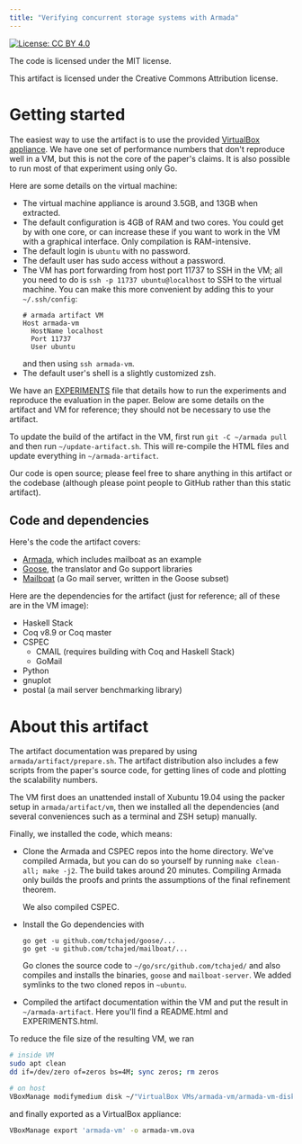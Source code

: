 ```yaml
---
title: "Verifying concurrent storage systems with Armada"
---
```


[![License: CC BY 4.0](https://img.shields.io/badge/License-CC%20BY%204.0-lightgrey.svg)](https://creativecommons.org/licenses/by/4.0/)

The code is licensed under the MIT license.

This artifact is licensed under the Creative Commons Attribution license.

# Getting started

The easiest way to use the artifact is to use the provided [VirtualBox
appliance](https://www.dropbox.com/s/tmb9cv8lazuk37c/armada-vm.ova?dl=0). We
have one set of performance numbers that don't reproduce well in a VM, but this
is not the core of the paper's claims. It is also possible to run most of that
experiment using only Go.

Here are some details on the virtual machine:

- The virtual machine appliance is around 3.5GB, and 13GB when extracted.
- The default configuration is 4GB of RAM and two cores. You could get by with
  one core, or can increase these if you want to work in the VM with a graphical
  interface. Only compilation is RAM-intensive.
- The default login is `ubuntu` with no password.
- The default user has sudo access without a password.
- The VM has port forwarding from host port 11737 to SSH in the VM; all you need
  to do is `ssh -p 11737 ubuntu@localhost` to SSH to the virtual machine. You
  can make this more convenient by adding this to your `~/.ssh/config`:
  ```
  # armada artifact VM
  Host armada-vm
    HostName localhost
    Port 11737
    User ubuntu
  ```
  and then using `ssh armada-vm`.
- The default user's shell is a slightly customized zsh.

We have an [EXPERIMENTS](EXPERIMENTS.md) file that details how to run the
experiments and reproduce the evaluation in the paper. Below are some details on
the artifact and VM for reference; they should not be necessary to use the
artifact.

To update the build of the artifact in the VM, first run `git -C ~/armada pull`
and then run `~/update-artifact.sh`. This will re-compile the HTML files and
update everything in `~/armada-artifact`.

Our code is open source; please feel free to share anything in this artifact or
the codebase (although please point people to GitHub rather than this static
artifact).

## Code and dependencies

Here's the code the artifact covers:

- [Armada](https://github.com/mit-pdos/armada), which includes mailboat as an example
- [Goose](https://github.com/tchajed/goose), the translator and Go support libraries
- [Mailboat](https://github.com/tchajed/mailboat) (a Go mail server, written in the Goose subset)

Here are the dependencies for the artifact (just for reference; all of these are
in the VM image):

- Haskell Stack
- Coq v8.9 or Coq master
- CSPEC
  - CMAIL (requires building with Coq and Haskell Stack)
  - GoMail
- Python
- gnuplot
- postal (a mail server benchmarking library)

# About this artifact

The artifact documentation was prepared by using `armada/artifact/prepare.sh`.
The artifact distribution also includes a few scripts from the paper's source
code, for getting lines of code and plotting the scalability numbers.

The VM first does an unattended install of Xubuntu 19.04 using the packer setup
in `armada/artifact/vm`, then we installed all the dependencies (and several
conveniences such as a terminal and ZSH setup) manually.

Finally, we installed the code, which means:

- Clone the Armada and CSPEC repos into the home directory.
  We've compiled Armada, but you can do so yourself by running `make clean-all; make -j2`. The build takes around 20 minutes. Compiling Armada only builds the
  proofs and prints the assumptions of the final refinement theorem.

  We also compiled CSPEC.

- Install the Go dependencies with

  ```
  go get -u github.com/tchajed/goose/...
  go get -u github.com/tchajed/mailboat/...
  ```

  Go clones the source code to `~/go/src/github.com/tchajed/` and also compiles
  and installs the binaries, `goose` and `mailboat-server`. We added symlinks to
  the two cloned repos in `~ubuntu`.

- Compiled the artifact documentation within the VM and put the result in
  `~/armada-artifact`. Here you'll find a README.html and EXPERIMENTS.html.

To reduce the file size of the resulting VM, we ran

```sh
# inside VM
sudo apt clean
dd if=/dev/zero of=zeros bs=4M; sync zeros; rm zeros

# on host
VBoxManage modifymedium disk ~/"VirtualBox VMs/armada-vm/armada-vm-disk001.vdi" --compact
```

and finally exported as a VirtualBox appliance:

```sh
VBoxManage export 'armada-vm' -o armada-vm.ova
```
